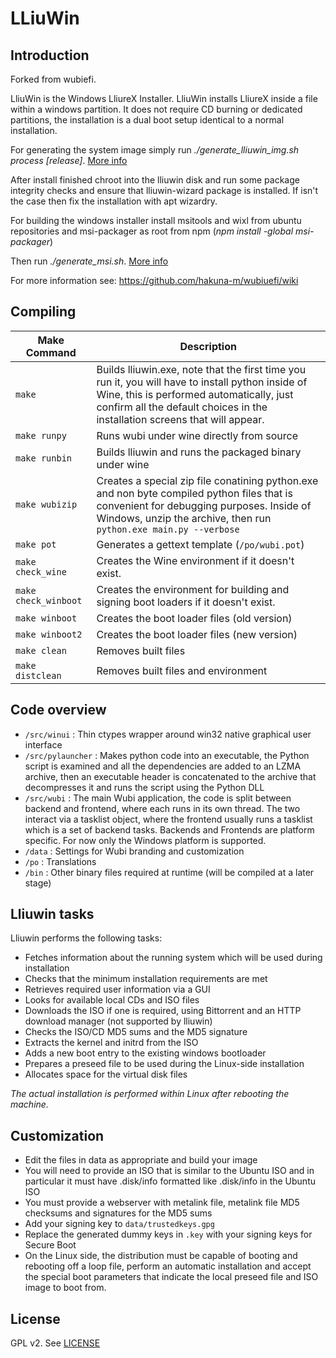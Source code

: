 # LLiuWin


## Introduction

Forked from wubiefi.

LliuWin is the Windows LliureX Installer. LliuWin installs LliureX inside a file within a windows partition. It does not require CD burning or dedicated partitions, the installation is a dual boot setup identical to a normal installation.

For generating the system image simply run *./generate_lliuwin_img.sh process [release]*. [More info](https://github.com/lliurex/lliuwin/blob/master/README_IMG.md)


After install finished chroot into the lliuwin disk and run some package integrity checks and ensure that lliuwin-wizard package is installed. If isn't the case then fix the installation with apt wizardry. 

For building the windows installer install msitools and wixl from ubuntu repositories and msi-packager as root from npm (*npm install -global msi-packager*)

Then run *./generate_msi.sh*. [More info](https://github.com/lliurex/lliuwin/blob/master/README_MSI.md)

For more information see: https://github.com/hakuna-m/wubiuefi/wiki

## Compiling


| Make Command         | Description                                                                                                                                                                                                               |
|----------------------|---------------------------------------------------------------------------------------------------------------------------------------------------------------------------------------------------------------------------|
| `make`               | Builds lliuwin.exe, note that the first time you run it, you will have to install python inside of Wine, this is performed automatically, just confirm all the default choices in the installation screens that will appear. |
| `make runpy`         | Runs wubi under wine directly from source                                                                                                                                                                                 |
| `make runbin`        | Builds lliuwin and runs the packaged binary under wine                                                                                                                                                                       |
| `make wubizip`       | Creates a special zip file conatining python.exe and non byte compiled python files that is convenient for debugging purposes. Inside of Windows, unzip the archive, then run `python.exe main.py --verbose`              |
| `make pot`           | Generates a gettext template (`/po/wubi.pot`)                                                                                                                                                                             |
| `make check_wine`    | Creates the Wine environment if it doesn't exist.                                                                                                                                                                         |
| `make check_winboot` | Creates the environment for building and signing boot loaders if it doesn't exist.                                                                                                                                        |
| `make winboot`       | Creates the boot loader files (old version)                                                                                                                                                                               |
| `make winboot2`      | Creates the boot loader files (new version)                                                                                                                                                                               |
| `make clean`         | Removes built files                                                                                                                                                                                                       |
| `make distclean`     | Removes built files and environment                                                                                                                                                                                       |


## Code overview

* `/src/winui` : Thin ctypes wrapper around win32 native graphical user interface
* `/src/pylauncher` : Makes python code into an executable, the Python script is examined and all the dependencies are added to an LZMA archive, then an executable header is concatenated to the archive that decompresses it and runs the script using the Python DLL
* `/src/wubi` : The main Wubi application, the code is split between backend and frontend, where each runs in its own thread. The two interact via a tasklist object, where the frontend usually runs a tasklist which is a set of backend tasks. Backends and Frontends are platform specific. For now only the Windows platform is supported.
* `/data` : Settings for Wubi branding and customization
* `/po` : Translations
* `/bin` : Other binary files required at runtime (will be compiled at a later stage)

## Lliuwin tasks

Lliuwin performs the following tasks:

* Fetches information about the running system which will be used during installation
* Checks that the minimum installation requirements are met
* Retrieves required user information via a GUI
* Looks for available local CDs and ISO files
* Downloads the ISO if one is required, using Bittorrent and an HTTP download manager (not supported by lliuwin)
* Checks the ISO/CD MD5 sums and the MD5 signature
* Extracts the kernel and initrd from the ISO
* Adds a new boot entry to the existing windows bootloader
* Prepares a preseed file to be used during the Linux-side installation
* Allocates space for the virtual disk files

*The actual installation is performed within Linux after rebooting the machine.*

## Customization

* Edit the files in data as appropriate and build your image
* You will need to provide an ISO that is similar to the Ubuntu ISO and in particular it must have .disk/info formatted like .disk/info in the Ubuntu ISO
* You must provide a webserver with metalink file, metalink file MD5 checksums and signatures for the MD5 sums
* Add your signing key to `data/trustedkeys.gpg`
* Replace the generated dummy keys in `.key` with your signing keys for Secure Boot
* On the Linux side, the distribution must be capable of booting and rebooting off a loop file, perform an automatic installation and accept the special boot parameters that indicate the local preseed file and ISO image to boot from.

## License

GPL v2. See [LICENSE](./LICENSE)
